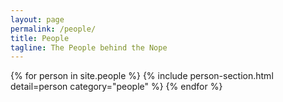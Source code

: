 ```yaml
---
layout: page
permalink: /people/
title: People
tagline: The People behind the Nope
---
```


<div class="module-box">
<div class="module-body">
{% for person in site.people %}
{% include person-section.html detail=person category="people" %}
{% endfor %}
</div>
</div>
